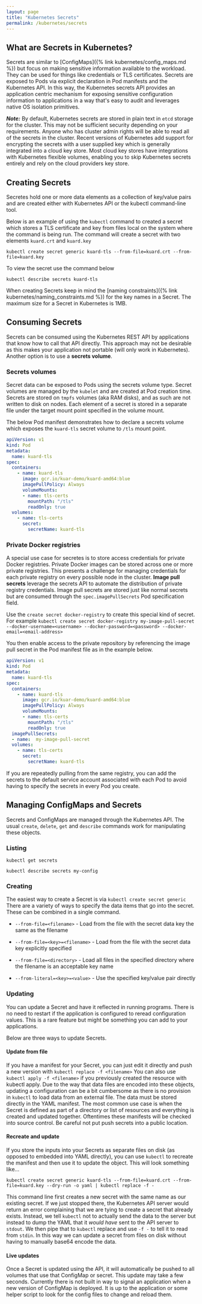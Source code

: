 ```yaml
---
layout: page
title: "Kubernetes Secrets"
permalink: /kubernetes/secrets
---
```


## What are Secrets in Kubernetes?

Secrets are similar to [ConfigMaps]({% link kubernetes/config_maps.md %}) but focus on making sensitive information available to the workload. They can be used for things like credentials or TLS certificates. Secrets are exposed to Pods via explicit declaration in Pod manifests and the Kubernetes API. In this way, the Kubernetes secrets API provides an application centric mechanism for exposing sensitive configuration information to applications in a way that's easy to audit and leverages native OS isolation primitives.

***Note:*** By default, Kubernetes secrets are stored in plain text in `etcd` storage for the cluster. This may not be sufficient security depending on your requirements. Anyone who has cluster admin rights will be able to read all of the secrets in the cluster. Recent versions of Kubernetes add support for encrypting the secrets with a user supplied key which is generally integrated into a cloud key store. Most cloud key stores have integrations with Kubernetes flexible volumes, enabling you to skip Kubernetes secrets entirely and rely on the cloud providers key store.

## Creating Secrets

Secretes hold one or more data elements as a collection of key/value pairs and are created either with Kubernetes API or the kubectl command-line tool.

Below is an example of using the `kubectl` command to created a secret which stores a TLS certificate and key from files local on the system where the command is being run. The command will create a secret with two elements `kuard.crt` and `kuard.key`

`kubectl create secret generic kuard-tls --from-file=kuard.crt --from-file=kuard.key`

To view the secret use the command below

`kubectl describe secrets kuard-tls`

When creating Secrets keep in mind the [naming constraints]({% link kubernetes/naming_constraints.md %}) for the key names in a Secret. The maximum size for a Secret in Kubernetes is 1MB.

## Consuming Secrets

Secrets can be consumed using the Kubernetes REST API by applications that know how to call that API directly. This approach may not be desirable as this makes your application not portable (will only work in Kubernetes). Another option is to use a **secrets volume**.

### Secrets volumes

Secret data can be exposed to Pods using the secrets volume type. Secret volumes are managed by the `kubelet` and are created at Pod creation time. Secrets are stored on `tmpfs` volumes (aka RAM disks), and as such are not written to disk on nodes. Each element of a secret is stored in a separate file under the target mount point specified in the volume mount.

The below Pod manifest demonstrates how to declare a secrets volume which exposes the `kuard-tls` secret volume to `/tls` mount point.

```yaml
apiVersion: v1
kind: Pod
metadata:
  name: kuard-tls
spec:
  containers:
    - name: kuard-tls
      image: gcr.io/kuar-demo/kuard-amd64:blue
      imagePullPolicy: Always
      volumeMounts:
      - name: tls-certs
        mountPath: "/tls"
        readOnly: true
  volumes:
    - name: tls-certs
      secret:
        secretName: kuard-tls
```

### Private Docker registries

A special use case for secretes is to store access credentials for private Docker registries. Private Docker images can be stored across one or more private registries. This presents a challenge for managing credentials for each private registry on every possible node in the cluster. **Image pull secrets** leverage the secrets API to automate the distribution of private registry credentials. Image pull secrets are stored just like normal secrets but are consumed through the `spec.imagePullSecrets` Pod specification field.

Use the `create secret docker-registry` to create this special kind of secret. For example `kubectl create secret docker-registry my-image-pull-secret --docker-username=<username> --docker-password=<password> --docker-email=<email-address>`

You then enable access to the private repository by referencing the image pull secret in the Pod manifest file as in the example below.

```yaml
apiVersion: v1
kind: Pod
metadata:
  name: kuard-tls
spec:
  containers:
    - name: kuard-tls
      image: gcr.io/kuar-demo/kuard-amd64:blue
      imagePullPolicy: Always
      volumeMounts:
      - name: tls-certs
        mountPath: "/tls"
        readOnly: true
  imagePullSecrets:
  - name:  my-image-pull-secret
  volumes:
    - name: tls-certs
      secret:
        secretName: kuard-tls
```

If you are repeatedly pulling from the same registry, you can add the secrets to the default service account associated with each Pod to avoid having to specify the secrets in every Pod you create.

## Managing ConfigMaps and Secrets

Secrets and ConfigMaps are managed through the Kubernetes API. The usual `create`, `delete`, `get` and `describe` commands work for manipulating these objects.

### Listing

`kubectl get secrets`

[comment]: <> (TODO: Need to verify that below command works for secrets)

`kubectl describe secrets my-config`

### Creating

The easiest way to create a Secret is via `kubectl create secret generic` There are a variety of ways to specify the data items that go into the secret. These can be combined in a single command.

* `--from-file=<filename>` - Load from the file with the secret data key the same as the filename

* `--from-file=<key>=<filename>` - Load from the file with the secret data key explicitly specified

* `--from-file=<directory>` - Load all files in the specified directory where the filename is an acceptable key name

* `--from-literal=<key>=<value>` - Use the specified key/value pair directly

### Updating

You can update a Secret and have it reflected in running programs. There is no need to restart if the application is configured to reread configuration values. This is a rare feature but might be something you can add to your applications.

Below are three ways to update Secrets.

#### Update from file

[comment]: <> (TODO: Need to double check that this applies to Secrets and work though some examples to make more understandable.)

If you have a manifest for your Secret, you can just edit it directly and push a new version with `kubectl replace -f <filename>` You can also use `kubectl apply -f <filename>` if you previously created the resource with kubectl apply. Due to the way that data files are encoded into these objects, updating a configuration can be a bit cumbersome as there is no provision in `kubectl` to load data from an external file. The data must be stored directly in the YAML manifest. The most common use case is when the Secret is defined as part of a directory or list of resources and everything is created and updated together. Oftentimes these manifests will be checked into source control. Be careful not put push secrets into a public location.

#### Recreate and update

If you store the inputs into your Secrets as separate files on disk (as opposed to embedded into YAML directly), you can use `kubectl` to recreate the manifest and then use it to update the object. This will look something like...

`kubectl create secret generic kuard-tls --from-file=kuard.crt --from-file=kuard.key --dry-run -o yaml | kubectl replace -f -`

This command line first creates a new secret with the same name as our existing secret. If we just stopped there, the Kubernetes API server would return an error complaining that we are tying to create a secret that already exists. Instead, we tell `kubectl` not to actually send the data to the server but instead to dump the YAML that it *would have* sent to the API server to `stdout`. We then pipe that to `kubectl` replace and use `-f -` to tell it to read from `stdin`. In this way we can update a secret from files on disk without having to manually base64 encode the data.

#### Live updates

Once a Secret is updated using the API, it will automatically be pushed to all volumes that use that ConfigMap or secret. This update may take a few seconds. Currently there is not built in way to signal an application when a new version of ConfigMap is deployed. It is up to the application or some helper script to look for the config files to change and reload them.

